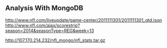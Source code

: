 ## Analysis With MongoDB

http://www.nfl.com/liveupdate/game-center/2011111301/2011111301_gtd.json
http://www.nfl.com/ajax/scorestrip?season=2014&seasonType=REG&week=13

http://107.170.214.232/nfl_mongo/nfl_stats.tar.gz

